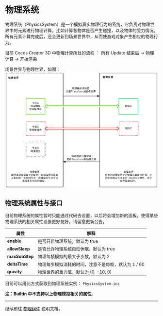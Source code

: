 # 物理系统

物理系统（PhysicsSystem）是一个模拟真实物理行为的系统，它负责对物理世界中的元素进行物理计算，比如计算各物体是否产生碰撞，以及物体的受力情况。所有元素计算完成后，还会更新到场景世界中，从而使游戏对象产生相应的物理行为。

目前 Cocos Creator 3D 中物理计算所处的流程 ：  所有 Update 结束后 → 物理计算 → 开始渲染

场景世界与物理世界，如图：
![场景世界与物理世界](img/SceneAndPhysics.png)

## 物理系统属性与接口

目前物理系统的属性暂时只能通过代码去设置，以后将会增加新的面板，使得某些物理系统的相关属性设置更好友好，请留意更新公告。

属性 | 解释
---|---
**enable** |  是否开启物理系统，默认为 true
**allowSleep** |  是否允许物理系统自动休眠，默认为 true
**maxSubStep** |  物理每帧模拟的最大子步数，默认为 2
**deltaTime** |  物理每步模拟消耗的时间，注意不是每帧，默认为 1 / 60
**gravity** |  物理世界的重力值，默认为 (0, -10, 0)

目前可以用此方式获取到物理系统实例： `PhysicsSystem.ins`

**注：Builtin 中不支持以上物理模拟相关的属性**。

---

继续前往 [物理组件](physics-component.md) 说明文档。
